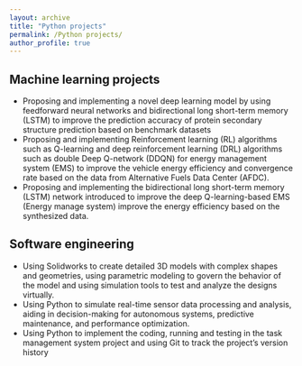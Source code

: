 ```yaml
---
layout: archive
title: "Python projects"
permalink: /Python projects/
author_profile: true
---
```


##  Machine learning projects

*  Proposing and implementing a novel deep learning model by using feedforward neural networks and bidirectional long short-term memory (LSTM) to improve the prediction accuracy of protein secondary structure prediction based on benchmark datasets
* Proposing and implementing Reinforcement learning (RL) algorithms such as Q-learning and deep
reinforcement learning (DRL) algorithms such as double Deep Q-network (DDQN) for energy management system (EMS) to improve the vehicle energy efficiency and convergence rate based on the data from Alternative Fuels Data Center (AFDC).
* Proposing and implementing the bidirectional long short-term memory (LSTM) network introduced to improve the deep Q-learning-based EMS (Energy manage system) improve the energy efficiency based on the synthesized data.
##   Software engineering
* Using Solidworks to create detailed 3D models with complex shapes and geometries, using parametric modeling to govern the behavior of the model and using simulation tools to test and analyze the designs virtually.
* Using Python to simulate real-time sensor data processing and analysis, aiding in decision-making for autonomous systems, predictive maintenance, and performance optimization.
* Using Python to implement the coding, running and testing in the task management system project and using Git to track the project’s version history


